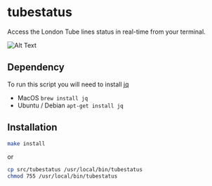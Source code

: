# tubestatus
Access the London Tube lines status in real-time from your terminal.

![Alt Text](https://github.com/smallwat3r/tubestatus/blob/master/_demo/demo.gif)  

## Dependency
To run this script you will need to install [jq](https://stedolan.github.io/jq/download) 
- MacOS           `brew install jq`
- Ubuntu / Debian `apt-get install jq`

## Installation
```sh
make install 
```
or
```sh
cp src/tubestatus /usr/local/bin/tubestatus
chmod 755 /usr/local/bin/tubestatus
```
